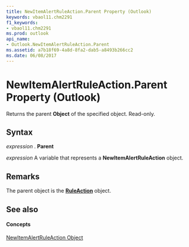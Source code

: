 ```yaml
---
title: NewItemAlertRuleAction.Parent Property (Outlook)
keywords: vbaol11.chm2291
f1_keywords:
- vbaol11.chm2291
ms.prod: outlook
api_name:
- Outlook.NewItemAlertRuleAction.Parent
ms.assetid: a7b18f69-4a8d-8fa2-dab5-a8493b266cc2
ms.date: 06/08/2017
---
```



# NewItemAlertRuleAction.Parent Property (Outlook)

Returns the parent **Object** of the specified object. Read-only.


## Syntax

 _expression_ . **Parent**

 _expression_ A variable that represents a **NewItemAlertRuleAction** object.


## Remarks

The parent object is the **[RuleAction](ruleaction-object-outlook.md)** object.


## See also


#### Concepts


[NewItemAlertRuleAction Object](newitemalertruleaction-object-outlook.md)


